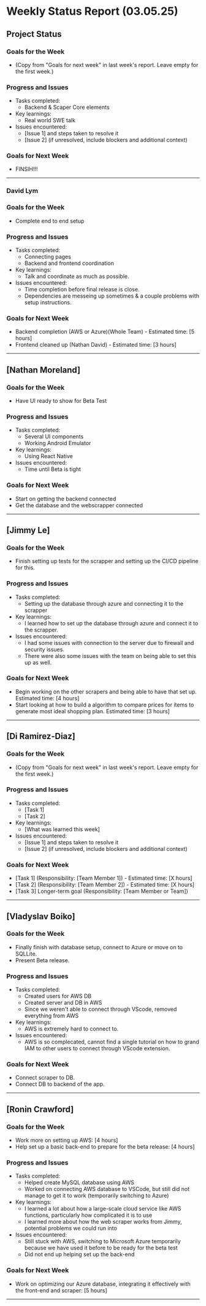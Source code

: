 # Weekly Status Report (03.05.25)

## Project Status

### Goals for the Week
- (Copy from "Goals for next week" in last week's report. Leave empty for the first week.)

### Progress and Issues
- Tasks completed:
  - Backend & Scaper Core elements
- Key learnings:
  - Real world SWE talk
- Issues encountered:
  - [Issue 1] and steps taken to resolve it
  - [Issue 2] (if unresolved, include blockers and additional context)

### Goals for Next Week
- FINSIH!!!

---

### David Lym

### Goals for the Week
- Complete end to end setup

### Progress and Issues
- Tasks completed:
  - Connecting pages
  - Backend and frontend coordination
- Key learnings:
  - Talk and coordinate as much as possible. 
- Issues encountered:
  - Time completion before final release is close.
  - Dependencies are messeing up sometimes & a couple problems with setup instructions.

### Goals for Next Week
- Backend completion (AWS or Azure)(Whole Team) - Estimated time: [5 hours]
- Frontend cleaned up (Nathan David) - Estimated time: [3 hours]

---

## [Nathan Moreland]

### Goals for the Week
- Have UI ready to show for Beta Test

### Progress and Issues
- Tasks completed:
  - Several UI components
  - Working Android Emulator
- Key learnings:
  - Using React Native
- Issues encountered:
  - Time until Beta is tight

### Goals for Next Week
- Start on getting the backend connected
- Get the database and the webscrapper connected

---

## [Jimmy Le]

### Goals for the Week
- Finish setting up tests for the scrapper and setting up the CI/CD pipeline for this. 

### Progress and Issues
- Tasks completed:
  - Setting up the database through azure and connecting it to the scrapper
- Key learnings:
  - I learned how to set up the database through azure and connect it to the scrapper.
- Issues encountered:
  - I had some issues with connection to the server due to firewall and security issues. 
  - There were also some issues with the team on being able to set this up as well. 

### Goals for Next Week
- Begin working on the other scrapers and being able to have that set up. Estimated time: [4 hours]
- Start looking at how to build a algorithm to compare prices for items to generate most ideal shopping plan. Estimated time: [3 hours]

---

## [Di Ramirez-Diaz]

### Goals for the Week
- (Copy from "Goals for next week" in last week's report. Leave empty for the first week.)

### Progress and Issues
- Tasks completed:
  - [Task 1]
  - [Task 2]
- Key learnings:
  - [What was learned this week]
- Issues encountered:
  - [Issue 1] and steps taken to resolve it
  - [Issue 2] (if unresolved, include blockers and additional context)

### Goals for Next Week
- [Task 1] (Responsibility: [Team Member 1]) - Estimated time: [X hours]
- [Task 2] (Responsibility: [Team Member 2]) - Estimated time: [X hours]
- [Task 3] Longer-term goal (Responsibility: [Team Member or Team])

---

## [Vladyslav Boiko]

### Goals for the Week
- Finally finish with database setup, connect to Azure or move on to SQLLite.
- Present Beta release.

### Progress and Issues
- Tasks completed:
  - Created users for AWS DB 
  - Created server and DB in AWS
  - Since we weren't able to connect through VScode, removed everything from AWS
- Key learnings:
  - AWS is extremely hard to connect to.
- Issues encountered:
  - AWS is so complecated, cannot find a single tutorial on how to grand IAM to other users 
    to connect through VScode extension.

### Goals for Next Week
- Connect scraper to DB.
- Connect DB to backend of the app.

---

## [Ronin Crawford]

### Goals for the Week
- Work more on setting up AWS: [4 hours]
- Help set up a basic back-end to prepare for the beta release: [4 hours]

### Progress and Issues
- Tasks completed:
  - Helped create MySQL database using AWS
  - Worked on connecting AWS database to VSCode, but still did not manage to get it to work (temporarily switching to Azure)
- Key learnings:
  - I learned a lot about how a large-scale cloud service like AWS functions, particularly how complicated it is to use
  - I learned more about how the web scraper works from Jimmy, potential problems we could run into
- Issues encountered:
  - Still stuck with AWS, switching to Microsoft Azure temporarily because we have used it before to be ready for the beta test
  - Did not end up helping set up the back-end

### Goals for Next Week
- Work on optimizing our Azure database, integrating it effectively with the front-end and scraper: [5 hours]

---
